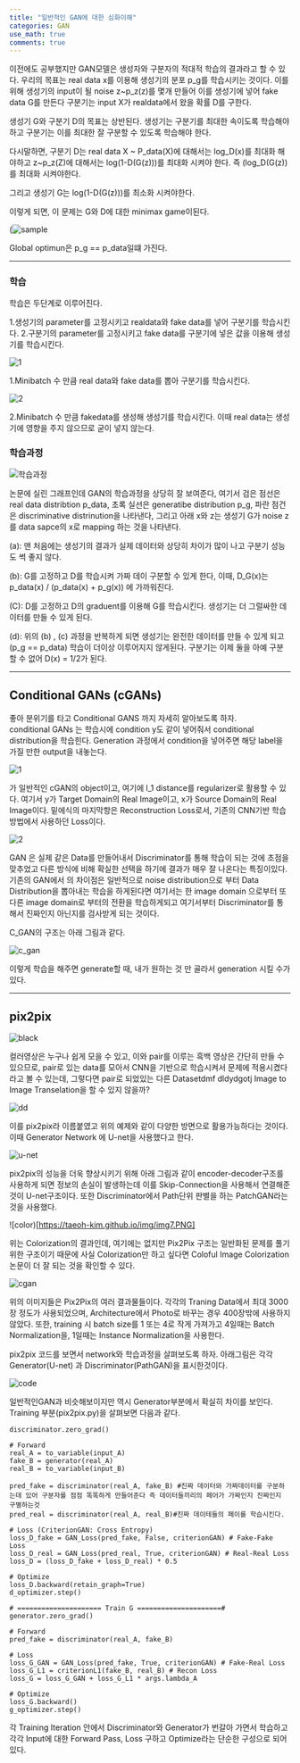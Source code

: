 ```yaml
---
title: "일반적인 GAN에 대한 심화이해"
categories: GAN
use_math: true
comments: true
---
```


이전에도 공부했지만 GAN모델은 생성자와 구분자의 적대적 학습의 결과라고 할 수 있다. 우리의 목표는 real data x를 이용해 생성기의 분포 p_g를 학습시키는 것이다. 이를 위해 생성기의 input이 될 noise z~p_z(z)를 몇개 만들어 이를 생성기에 넣어 fake data G를 만든다 구분기는 input X가 realdata에서 왔을 확률 D를 구한다.

생성기 G와 구분기 D의 목표는 상반된다. 생성기는 구분기를 최대한 속이도록 학습해야하고 구분기는 이를 최대한 잘 구분할 수 있도록 학습해야 한다.

다시말하면, 구분기 D는 real data X ~ P_data(X)에 대해서는 log_D(x)를 최대화 해야하고 z~p_z(Z)에 대해서는 
log(1-D(G(z)))를 최대화 시켜야 한다. 즉 (log_D(G(z))를 최대화 시켜야한다.  

그리고 생성기 G는 log(1-D(G(z)))를 최소화 시켜야한다.

이렇게 되면, 이 문제는 G와 D에 대한 minimax game이된다.

(![sample](https://user-images.githubusercontent.com/65720894/89097844-9f4d3a00-d41d-11ea-9232-bd536be30eaa.PNG)

Global optimun은 p_g == p_data일떄 가진다. 

-------------------------

### 학습

학습은 두단계로 이루어진다.

1.생성기의 parameter를 고정시키고 realdata와 fake data를 넣어 구분기를 학습시킨다.
2.구분기의 parameter를 고정시키고 fake data를 구분기에 넣은 값을 이용해 생성기를 학습시킨다.

![1](https://img1.daumcdn.net/thumb/R1280x0/?scode=mtistory2&fname=https%3A%2F%2Ft1.daumcdn.net%2Fcfile%2Ftistory%2F999BD7405B36467918)

1.Minibatch 수 만큼 real data와 fake data를 뽑아 구분기를 학습시킨다.

![2](https://img1.daumcdn.net/thumb/R1280x0/?scode=mtistory2&fname=https%3A%2F%2Ft1.daumcdn.net%2Fcfile%2Ftistory%2F99B3CF405B3646792D)

2.Minibatch 수 만큼 fakedata를 생성해 생성기를 학습시킨다. 이때 real data는 생성기에 영향을 주지 않으므로 굳이 넣지 않는다. 

### 학습과정

![학습과정](https://img1.daumcdn.net/thumb/R1280x0/?scode=mtistory2&fname=https%3A%2F%2Ft1.daumcdn.net%2Fcfile%2Ftistory%2F996C5B4F5B363E472B)

논문에 실린 그래프인데 GAN의 학습과정을 상당히 잘 보여준다, 여기서 검은 점선은 real data distribtion p_data, 초록 실선은 generatibe distribution p_g, 파란 점건은 discriminative distrinution을 나타낸다, 그리고 아래 x와 z는 생성기 G가 noise z를 data sapce의 x로 mapping 하는 것을 나타낸다.

(a): 맨 처음에는 생성기의 결과가 실제 데이터와 상당히 차이가 많이 나고 구분기 성능도 썩 좋지 않다. 

(b): G를 고정하고 D를 학습시켜 가짜 데이 구분할 수 있게 한다, 이때, D_G(x)는 p_data(x) / (p_data(x) + p_g(x)) 에 가까워진다. 

(C): D를 고정하고 D의 graduent를 이용해 G를 학습시킨다. 생성기는 더 그럴싸한 데이터를 만들 수 있게 된다.

(d): 위의 (b) , (c) 과정을 반복하게 되면 생성기는 완전한 데이터를 만들 수 있게 되고(p_g == p_data) 학습이 더이상 이루어지지 않게된다. 구분기는 이제 둘을 아예 구분할 수 없어 D(x) = 1/2가 된다.
 
 
 ---------------------------------------------------
 
 ## Conditional GANs (cGANs)
 
 좋아 분위기를 타고 Conditional GANS 까지 자세히 알아보도록 하자.  
 conditional GANs 는 학습시에 condition y도 같이 넣어줘서 conditional distribution을 학습힌다. Generation 과정에서 condition을 넣어주면 해당 label을 가질 만한 output을 내놓는다.
 
 ![1](https://user-images.githubusercontent.com/65720894/89120107-85c7f300-d4ee-11ea-8c67-ca7f6fa1a354.PNG)

가 일반적인 cGAN의 object이고, 여기에 l_1 distance를 regularizer로 활용할 수 있다. 여기서 y가 Target Domain의 Real Image이고, x가 Source Domain의 Real Image이다. 밑에식의 마지막항은 Reconstruction Loss로서, 기존의 CNN기반 학습 방법에서 사용하던 Loss이다.

![2](https://user-images.githubusercontent.com/65720894/89120125-b3ad3780-d4ee-11ea-875a-33b41673cec0.PNG)

GAN 은 실제 같은 Data를 만들어내서 Discriminator를 통해 학습이 되는 것에 초점을 맞추었고 다른 방식에 비해 확실한 선택을 하기에 결과가 매우 잘 나온다는 특징이있다. 기존의 GAN에서 의 차이점은 일반적으로 noise distribution으로 부터 Data Distribution을 뽑아내는 학습을 하게된다면 여기서는 한 image domain 으로부터 또다른 image domain로 부터의 전환을 학습하게되고 여기서부터 Discriminator를 통해서 진짜인지 아닌지를 검사받게 되는 것이다.





C_GAN의 구조는 아래 그림과 같다.

![c_gan](https://t1.daumcdn.net/cfile/tistory/21152734595761630F)

이렇게 학습을 해주면 generate할 때, 내가 원하는 것 만 골라서 generation 시킬 수가 있다. 


---------------------------------------

## pix2pix

![black](https://taeoh-kim.github.io/img/img1.PNG)

컬러영상은 누구나 쉽게 모을 수 있고, 이와 pair를 이루는 흑백 영상은 간단히 만들 수 있으므로, pair로 있는 data를 모아서 CNN을 기반으로 학습시켜서 문제에 적용시켰다 라고 볼 수 있는데, 그렇다면 pair로 되었있는 다른 Datasetdmf dldydgotj Image to Image Transelation을 할 수 있지 않을까?

![dd](https://taeoh-kim.github.io/img/img2.PNG)

이를 pix2pix라 이름붙였고 위의 예제와 같이 다양한 방면으로 활용가능하다는 것이다. 이때 Generator Network 에 U-net을 사용했다고 한다.

![u-net](https://taeoh-kim.github.io/img/img4-2.PNG)

pix2pix의 성능을 더욱 향상시키기 위해 아래 그림과 같이 encoder-decoder구조를 사용하게 되면 정보의 손실이 발생하는데 이를 Skip-Connection을 사용해서 연결해준것이 U-net구조이다. 또한 Discriminator에서 Path단위 판별을 하는 PatchGAN라는 것을 사용했다.

![color)[https://taeoh-kim.github.io/img/img7.PNG]

위는 Colorization의 결과인데, 여기에는 없지만 Pix2Pix 구조는 일반화된 문제를 풀기 위한 구조이기 때문에 사실 Colorization만 하고 싶다면 Coloful Image Colorization 논문이 더 잘 되는 것을 확인할 수 있다.

![cgan](https://taeoh-kim.github.io/img/img8-3.PNG)

위의 이미지들은 Pix2Pix의 여러 결과물들이다. 각각의 Traning Data에서 최대 3000장 정도가 사용되었으며, Architecture에서 Photo로 바꾸는 경우 400장밖에 사용하지 않았다. 또한, training 시 batch size를 1 또는 4로 작게 가져가고 4일때는 Batch Normalization을, 1일때는 Instance Normalization을 사용한다.


pix2pix 코드를 보면서 network와 학습과정을 살펴보도록 하자. 아래그림은 각각 Generator(U-net) 과 Discriminator(PathGAN)을 표시한것이다.

![code](https://taeoh-kim.github.io/img/code1.PNG)

일반적인GAN과 비슷해보이지만 역시 Generator부분에서 확실히 차이를 보인다. Training 부분(pix2pix.py)을 살펴보면 다음과 같다.

```
discriminator.zero_grad()

# Forward
real_A = to_variable(input_A)
fake_B = generator(real_A)
real_B = to_variable(input_B)

pred_fake = discriminator(real_A, fake_B) #진짜 데이터와 가짜데이터를 구분하는데 있어 구분자를 점점 똑똑하게 만들어준다 즉 데이터들끼리의 페어가 가짜인지 진짜인지 구별하는것 
pred_real = discriminator(real_A, real_B)#진짜 데이테들의 페이를 학습시킨다.

# Loss (CriterionGAN: Cross Entropy)
loss_D_fake = GAN_Loss(pred_fake, False, criterionGAN) # Fake-Fake Loss
loss_D_real = GAN_Loss(pred_real, True, criterionGAN) # Real-Real Loss
loss_D = (loss_D_fake + loss_D_real) * 0.5

# Optimize
loss_D.backward(retain_graph=True)
d_optimizer.step()

# ===================== Train G =====================#
generator.zero_grad()

# Forward
pred_fake = discriminator(real_A, fake_B)

# Loss
loss_G_GAN = GAN_Loss(pred_fake, True, criterionGAN) # Fake-Real Loss
loss_G_L1 = criterionL1(fake_B, real_B) # Recon Loss
loss_G = loss_G_GAN + loss_G_L1 * args.lambda_A

# Optimize
loss_G.backward()
g_optimizer.step()

```


각 Training Iteration 안에서 Discriminator와 Generator가 번갈아 가면서 학습하고 각각 Input에 대한 Forward Pass, Loss 구하고 Optimize라는 단순한 구성으로 되어 있다.





 
 
 
 
 
 

